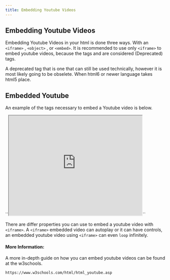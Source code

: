 ```yaml
---
title: Embedding Youtube Videos
---
```

## Embedding Youtube Videos

Embedding Youtube Videos in your html is done three ways. With an ``<iframe>`` , ``<object>`` , or ``<embed>``. It is recommended to use only ``<iframe>`` to embed youtube videos, because the tags <object> and <embed> are considered (Deprecated) tags.
  
A deprecated tag that is one that can still be used technically, however it is most likely going to be obselete. When html6 or newer language takes html5 place. 

## Embedded Youtube 

An example of the tags necessary to embed a Youtube video is below.

``<iframe width="420" height="315"
src="https://www.youtube.com/embed/XGSy3_Czz8k">
</iframe>``

There are differ properties you can use to embed a youtube video with ``<iframe>``. A ``<iframe>`` embedded video can autoplay or it can have controls, an embedded youtube video using ``<iframe>`` can even ``loop`` infinitely.
  

#### More Information:

A more in-depth guide on how you can embed youtube videos can be found at the w3schools.

``https://www.w3schools.com/html/html_youtube.asp``
